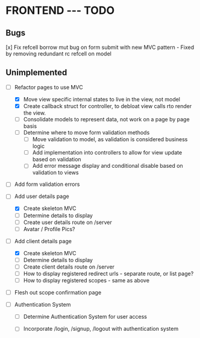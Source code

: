 
# FRONTEND --- TODO

## Bugs

[x] Fix refcell borrow mut bug on form submit with new MVC pattern - Fixed by removing redundant rc refcell on model 

## Unimplemented

- [ ] Refactor pages to use MVC
    - [x] Move view specific internal states to live in the view, not model
    - [x] Create callback struct for controller, to debloat view calls rto render the view.
    - [ ] Consolidate models to represent data, not work on a page by page basis
    - [ ] Determine where to move form validation methods
        - [ ] Move validation to model, as validation is considered business logic
        - [ ] Add implementation into controllers to allow for view update based on validation
        - [ ] Add error message display and conditional disable based on validation to views

- [ ] Add form validation errors

- [ ] Add user details page
    - [x] Create skeleton MVC
    - [ ] Determine details to display
    - [ ] Create user details route on /server
    - [ ] Avatar / Profile Pics?

- [ ] Add client details page
    - [x] Create skeleton MVC
    - [ ] Determine details to display
    - [ ] Create client details route on /server
    - [ ] How to display registered redirect urls - separate route, or list page?
    - [ ] How to display registered scopes - same as above

- [ ] Flesh out scope confirmation page

- [ ] Authentication System
    - [ ] Determine Authentication System for user access
    - [ ] Incorporate /login, /signup, /logout with authentication system

